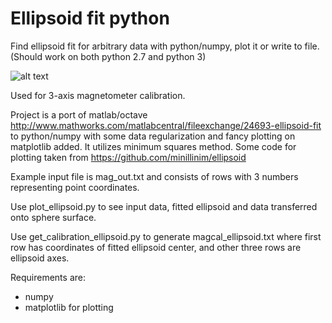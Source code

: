 # Ellipsoid fit python
Find ellipsoid fit for arbitrary data with python/numpy, plot it or write to file.
(Should work on both python 2.7 and python 3)

![alt text](https://lh3.googleusercontent.com/96UGFkW4MD74Bw8d-NNbn4tRRd0YYL4x40sfF6kl0p4jirhN7R8FHapXMPUXh1b5gpVmjI7o1dYRMojyWD1i=w1920-h958)

Used for 3-axis magnetometer calibration.

Project is a port of matlab/octave http://www.mathworks.com/matlabcentral/fileexchange/24693-ellipsoid-fit to python/numpy
with some data regularization and fancy plotting on matplotlib added. It utilizes minimum squares method.
Some code for plotting taken from https://github.com/minillinim/ellipsoid

Example input file is mag_out.txt and consists of rows with 3 numbers representing point coordinates.

Use plot_ellipsoid.py to see input data, fitted ellipsoid and data transferred onto sphere surface.

Use get_calibration_ellipsoid.py to generate magcal_ellipsoid.txt where first row has coordinates of fitted ellipsoid center, and other
three rows are ellipsoid axes.

Requirements are:
- numpy
- matplotlib for plotting
